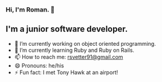### Hi, I'm Roman. 👋

## I'm a junior software developer.



- 🔭 I’m currently working on object oriented programming.
- 🌱 I’m currently learning Ruby and Ruby on Rails.
- 📫 How to reach me: rsvetter91@gmail.com
- 😄 Pronouns: he/his
- ⚡ Fun fact: I met Tony Hawk at an airport!
